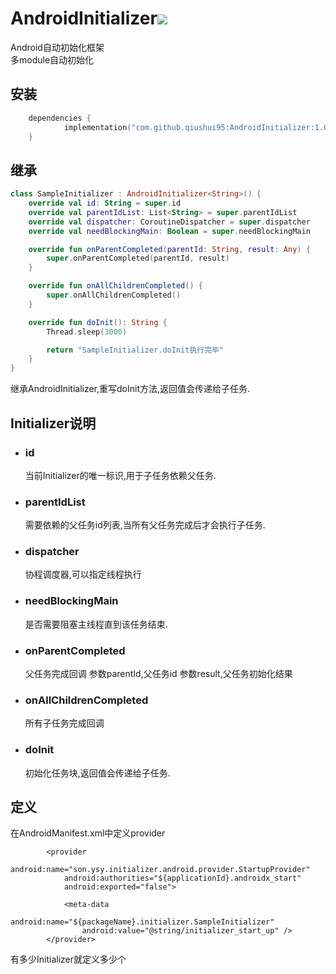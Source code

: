 # AndroidInitializer[![](https://jitpack.io/v/qiushui95/AndroidInitializer.svg)](https://jitpack.io/#qiushui95/AndroidInitializer)

Android自动初始化框架  
多module自动初始化

## 安装

``` kotlin dsl
	dependencies {
	        implementation("com.github.qiushui95:AndroidInitializer:1.0.22")
	}
```

## 继承

``` kotlin
class SampleInitializer : AndroidInitializer<String>() {
    override val id: String = super.id
    override val parentIdList: List<String> = super.parentIdList
    override val dispatcher: CoroutineDispatcher = super.dispatcher
    override val needBlockingMain: Boolean = super.needBlockingMain

    override fun onParentCompleted(parentId: String, result: Any) {
        super.onParentCompleted(parentId, result)
    }

    override fun onAllChildrenCompleted() {
        super.onAllChildrenCompleted()
    }

    override fun doInit(): String {
        Thread.sleep(3000)

        return "SampleInitializer.doInit执行完毕"
    }
}
```

继承AndroidInitializer,重写doInit方法,返回值会传递给子任务.

## Initializer说明

- ### id
  当前Initializer的唯一标识,用于子任务依赖父任务.
- ### parentIdList
  需要依赖的父任务id列表,当所有父任务完成后才会执行子任务.
- ### dispatcher
  协程调度器,可以指定线程执行
- ### needBlockingMain
  是否需要阻塞主线程直到该任务结束.
- ### onParentCompleted
  父任务完成回调
  参数parentId,父任务id
  参数result,父任务初始化结果
- ### onAllChildrenCompleted
  所有子任务完成回调
- ### doInit
  初始化任务块,返回值会传递给子任务.

## 定义

在AndroidManifest.xml中定义provider

``` 
        <provider
            android:name="son.ysy.initializer.android.provider.StartupProvider"
            android:authorities="${applicationId}.androidx_start"
            android:exported="false">

            <meta-data
                android:name="${packageName}.initializer.SampleInitializer"
                android:value="@string/initializer_start_up" />
        </provider>          
```

有多少Initializer就定义多少个<meta-data>
